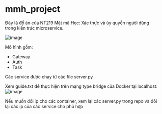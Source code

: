 ﻿# mmh_project
Đây là đồ án của NT219 Mật mã Học: Xác thực và ủy quyền người dùng trong kiến trúc microservice. 

![image](https://github.com/PNg-HA/NT219_Crypto_Project_AuthForUserInMcrservice/assets/93396414/2f98b8e6-dd5f-4ae8-9a1b-da2a8e5a387e)

Mô hình gồm:
  - Gateway
  - Auth
  - Task

Các service được chạy từ các file server.py

Xem guide.txt để thực hiện trên mạng type bridge của Docker tại localhost:
![image](https://github.com/PNg-HA/NT219_Crypto_Project_AuthForUserInMcrservice/assets/93396414/6dd4125c-5ae6-4fc2-b1cb-3ed253e3a188)

Nếu muốn đổi ip cho các container, xem lại các server.py trong repo và đổi lại các ip của các service cho phù hợp 
